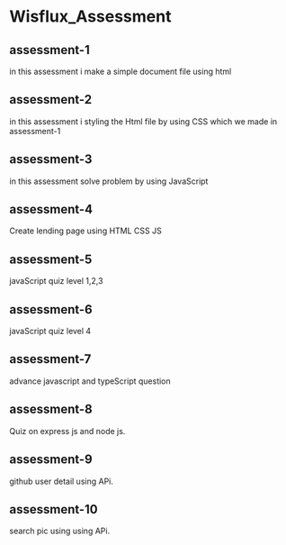 # Wisflux_Assessment

## assessment-1

in this assessment i make a simple document file using html

## assessment-2

in this assessment i styling the Html file by using CSS which we made in assessment-1

## assessment-3

in this assessment solve problem by using JavaScript

## assessment-4

Create lending page using HTML CSS JS

## assessment-5

javaScript quiz level 1,2,3

## assessment-6

javaScript quiz level 4

## assessment-7

advance javascript and typeScript question

## assessment-8

Quiz on express js and node js.

## assessment-9

github user detail using APi.

## assessment-10

search pic using using APi.